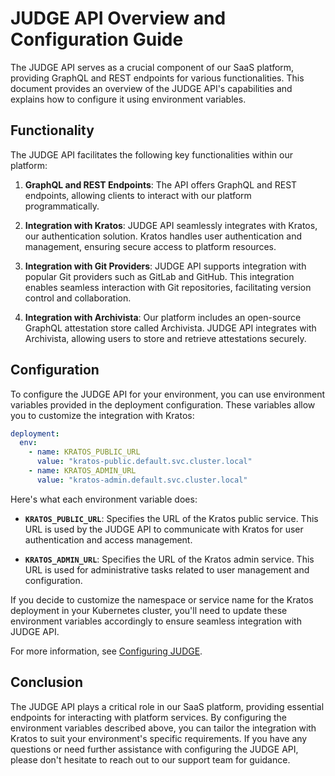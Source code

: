 # JUDGE API Overview and Configuration Guide

The JUDGE API serves as a crucial component of our SaaS platform, providing GraphQL and REST endpoints for various functionalities. This document provides an overview of the JUDGE API's capabilities and explains how to configure it using environment variables.

## Functionality

The JUDGE API facilitates the following key functionalities within our platform:

1. **GraphQL and REST Endpoints**: The API offers GraphQL and REST endpoints, allowing clients to interact with our platform programmatically.

2. **Integration with Kratos**: JUDGE API seamlessly integrates with Kratos, our authentication solution. Kratos handles user authentication and management, ensuring secure access to platform resources.

3. **Integration with Git Providers**: JUDGE API supports integration with popular Git providers such as GitLab and GitHub. This integration enables seamless interaction with Git repositories, facilitating version control and collaboration.

4. **Integration with Archivista**: Our platform includes an open-source GraphQL attestation store called Archivista. JUDGE API integrates with Archivista, allowing users to store and retrieve attestations securely.

## Configuration

To configure the JUDGE API for your environment, you can use environment variables provided in the deployment configuration. These variables allow you to customize the integration with Kratos:

```yaml
deployment:
  env:
    - name: KRATOS_PUBLIC_URL
      value: "kratos-public.default.svc.cluster.local"
    - name: KRATOS_ADMIN_URL
      value: "kratos-admin.default.svc.cluster.local"
```

Here's what each environment variable does:

- **`KRATOS_PUBLIC_URL`**: Specifies the URL of the Kratos public service. This URL is used by the JUDGE API to communicate with Kratos for user authentication and access management.

- **`KRATOS_ADMIN_URL`**: Specifies the URL of the Kratos admin service. This URL is used for administrative tasks related to user management and configuration.

If you decide to customize the namespace or service name for the Kratos deployment in your Kubernetes cluster, you'll need to update these environment variables accordingly to ensure seamless integration with JUDGE API.

For more information, see [Configuring JUDGE](./configuring-judge-helm.md).

## Conclusion

The JUDGE API plays a critical role in our SaaS platform, providing essential endpoints for interacting with platform services. By configuring the environment variables described above, you can tailor the integration with Kratos to suit your environment's specific requirements. If you have any questions or need further assistance with configuring the JUDGE API, please don't hesitate to reach out to our support team for guidance.